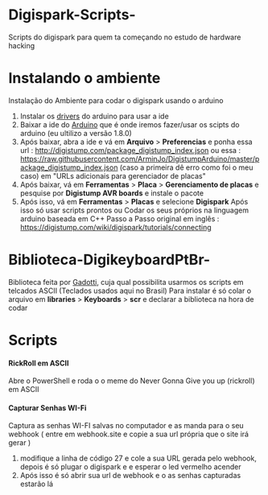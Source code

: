 # Digispark-Scripts-
Scripts do digispark para quem ta começando no estudo de hardware hacking

# Instalando o ambiente
Instalação do Ambiente para codar o digispark usando o arduino 
1. Instalar os [drivers](https://github.com/digistump/DigistumpArduino/releases) do arduino para usar a ide
2. Baixar a ide do [Arduino](https://www.arduino.cc/en/software) que é onde iremos fazer/usar os scipts do arduino (eu ultilizo a versão 1.8.0)
3. Após baixar, abra a ide e vá em **Arquivo** > **Preferencias** e ponha essa url : http://digistump.com/package_digistump_index.json ou essa :
https://raw.githubusercontent.com/ArminJo/DigistumpArduino/master/package_digistump_index.json (caso a primeira dê erro como foi o meu caso)
em "URLs adicionais para gerenciador de placas"
4. Após baixar, vá em **Ferramentas** > **Placa** > **Gerenciamento de placas** e pesquise por **Digistump AVR boards**  e instale o pacote
5. Após isso, vá em **Ferramentas** > **Placas** e selecione **Digispark**
Após isso só usar scripts prontos ou Codar os seus próprios na linguagem arduino baseada em C++
Passo a Passo original em inglês : https://digistump.com/wiki/digispark/tutorials/connecting

# Biblioteca-DigikeyboardPtBr-
Biblioteca feita por [Gadotti](https://github.com/Gadotti/DigisparkScripts), cuja qual possibilita usarmos os scripts em telcados ASCII 
(Teclados usados aqui no Brasil)
Para instalar é só colar o arquivo em **libraries** > **Keyboards** > **scr** e declarar a biblioteca na hora de codar

# Scripts 
#### RickRoll em ASCII
Abre o PowerShell e roda o o meme do Never Gonna Give you up (rickroll) em ASCII 
#### Capturar Senhas WI-Fi 
Captura as senhas WI-FI salvas no computador e as manda para o seu webhook ( entre em webhook.site e copie a sua url própria que o site irá gerar )
1. modifique a linha de código 27 e cole a sua URL gerada pelo webhook, depois é só plugar o digispark e e esperar o led vermelho acender
2. Após isso é só abrir sua url de webhook e o as senhas capturadas estarão lá


